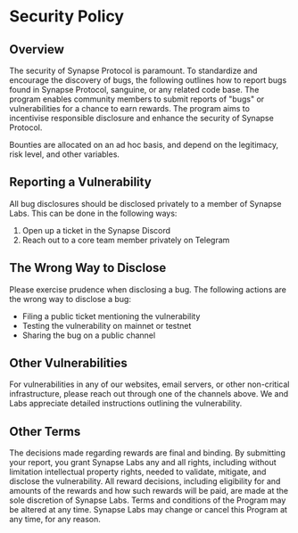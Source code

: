 # Security Policy

## Overview

The security of Synapse Protocol is paramount. To standardize and encourage the discovery of bugs, the following outlines how to report bugs found in Synapse Protocol, sanguine, or any related code base. The program enables community members to submit reports of "bugs" or vulnerabilities for a chance to earn rewards. The program aims to incentivise responsible disclosure and enhance the security of Synapse Protocol.

Bounties are allocated on an ad hoc basis, and depend on the legitimacy, risk level, and other variables.

## Reporting a Vulnerability

All bug disclosures should be disclosed privately to a member of Synapse Labs. This can be done in the following ways:

1. Open up a ticket in the Synapse Discord
2. Reach out to a core team member privately on Telegram

## The Wrong Way to Disclose

Please exercise prudence when disclosing a bug. The following actions are the wrong way to disclose a bug:

- Filing a public ticket mentioning the vulnerability
- Testing the vulnerability on mainnet or testnet
- Sharing the bug on a public channel

## Other Vulnerabilities

For vulnerabilities in any of our websites, email servers, or other non-critical infrastructure, please reach out through one of the channels above. We and Labs appreciate detailed instructions outlining the vulnerability.

## Other Terms

The decisions made regarding rewards are final and binding. By submitting your report, you grant Synapse Labs any and all rights, including without limitation intellectual property rights, needed to validate, mitigate, and disclose the vulnerability. All reward decisions, including eligibility for and amounts of the rewards and how such rewards will be paid, are made at the sole discretion of Synapse Labs. Terms and conditions of the Program may be altered at any time. Synapse Labs may change or cancel this Program at any time, for any reason.
